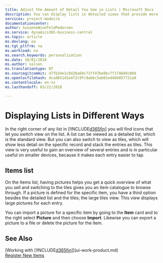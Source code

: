 ```yaml
---
title: Adjust the Amount of Detail You See in Lists | Microsoft Docs
description: You can display lists in detailed views that provide more information, or as tiles that are easy to visually scan.
services: project-madeira
documentationcenter: 
author: SusanneWindfeldPedersen
ms.service: dynamics365-business-central
ms.topic: article
ms.devlang: na
ms.tgt_pltfrm: na
ms.workload: na
ms.search.keywords: personalization
ms.date: 10/01/2018
ms.author: solsen
ms.translationtype: HT
ms.sourcegitcommit: d7fb34e1c9428a64c71ff47be8bcff174649c00d
ms.openlocfilehash: dcad65142e4f2c9fc9ab6c5ab01ed4bb057721a0
ms.contentlocale: en-nz
ms.lasthandoff: 03/22/2018

---
```

# <a name="displaying-lists-in-different-ways"></a>Displaying Lists in Different Ways
In the right corner of any list in [!INCLUDE[d365fin](includes/d365fin_md.md)] you will find icons that let you switch view on the list. A list can be viewed as a detailed list, which is the standard view. But you can also switch to view as tiles, which will show less detail on the specific record and stack the entries as tiles. This view is very useful to gain an overview of several entries and is in particular useful on smaller devices, because it makes each entry easier to tap.

## <a name="items-list"></a>Items list
On the Items list, having pictures helps you get a quick overview of what you sell and switching to the tiles gives you an item catalogue to browse through. If a picture is defined for the specific item, you have a third option besides the detailed list and the tiles; the large tiles view. This view displays large pictures for each entry.

You can import a picture for a specific item by going to the **Item** card and to the right select **Picture** and then choose **Import**. Likewise you can export a picture to a file or delete the picture for the item.  

## <a name="see-also"></a>See Also
[Working with [!INCLUDE[d365fin](includes/d365fin_md.md)]](ui-work-product.md)  
[Register New Items](inventory-how-register-new-items.md)  

